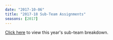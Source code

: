 ```yaml
---
date: "2017-10-06"
title: "2017-18 Sub-Team Assignments"
seasons: [2017]
---
```


[Click here](https://web.archive.org/web/20171006125747/https://docs.google.com/spreadsheets/d/19m5wIAPKcFk2BMXsgOTymiys6Fybp7FZqTQIeX-E2MM/edit?usp=sharing) to view this year's sub-team breakdown.
